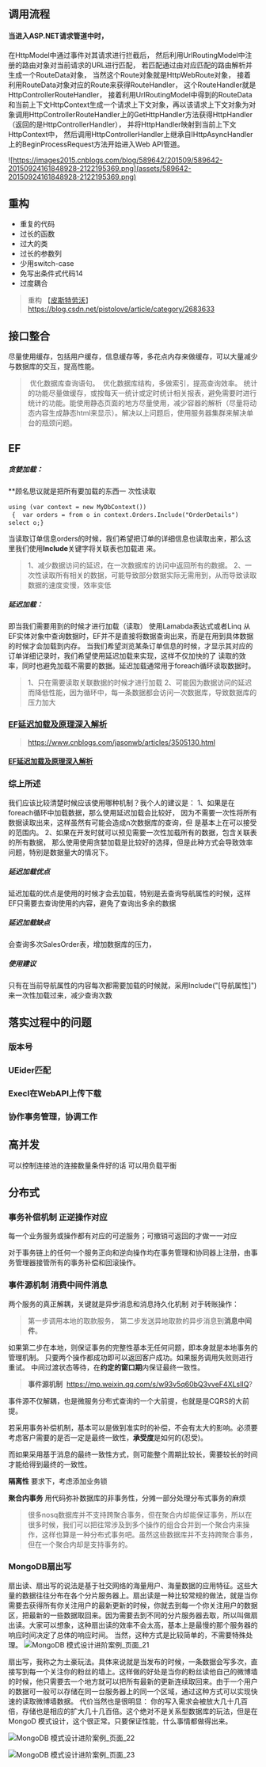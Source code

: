 ##  调用流程



#### 当进入ASP.NET请求管道中时，

在HttpModel中通过事件对其请求进行拦截后， 
然后利用UrlRoutingModel中注册的路由对象对当前请求的URL进行匹配， 
若匹配通过由对应匹配的路由解析并生成一个RouteData对象， 
当然这个Route对象就是HttpWebRoute对象， 
接着利用RouteData对象对应的Route来获得RouteHandler， 
这个RouteHandler就是HttpControllerRouteHandler， 
接着利用UrlRoutingModel中得到的RouteData和当前上下文HttpContext生成一个请求上下文对象，再以该请求上下文对象为对象调用HttpControllerRouteHandler上的GetHttpHandler方法获得HttpHandler（返回的是HttpControllerHandler）， 
并将HttpHandler映射到当前上下文HttpContext中， 
然后调用HttpControllerHandler上继承自IHttpAsyncHandler上的BeginProcessRequest方法开始进入Web  API管道。

![https://images2015.cnblogs.com/blog/589642/201509/589642-20150924161848928-2122195369.png](assets/589642-20150924161848928-2122195369.png)

## 重构

- 重复的代码
- 过长的函数
- 过大的类
- 过长的参数列
- 少用switch-case
- 免写出条件式代码14
- 过度耦合 

> 重构                【[皮斯特劳沃](https://me.csdn.net/pistolove)】 
> https://blog.csdn.net/pistolove/article/category/2683633

## 接口整合

尽量使用缓存，包括用户缓存，信息缓存等，多花点内存来做缓存，可以大量减少与数据库的交互，提高性能。

> ​	优化数据库查询语句。
> ​    优化数据库结构，多做索引，提高查询效率。
> ​    统计的功能尽量做缓存，或按每天一统计或定时统计相关报表，避免需要时进行统计的功能。
> ​    能使用静态页面的地方尽量使用，减少容器的解析（尽量将动态内容生成静态html来显示）。
> ​    解决以上问题后，使用服务器集群来解决单台的瓶颈问题。

## EF

#####  贪婪加载： 
**顾名思议就是把所有要加载的东西一 次性读取 
```
using (var context = new MyDbContext()) 
 {  var orders = from o in context.Orders.Include("OrderDetails") select o;}
```
当读取订单信息orders的时候，我们希望把订单的详细信息也读取出来，那么这里我们使用**Include**关键字将关联表也加载进 来。 
> 1、减少数据访问的延迟，在一次数据库的访问中返回所有的数据。
> 2、一次性读取所有相关的数据，可能导致部分数据实际无需用到，从而导致读取数据的速度变慢，效率变低

#####  **延迟加载：**

即当我们需要用到的时候才进行加载（读取） 
使用Lamabda表达式或者Linq 从 EF实体对象中查询数据时，EF并不是直接将数据查询出来，而是在用到具体数据的时候才会加载到内存。 
当我们希望浏览某条订单信息的时候，才显示其对应的订单详细记录时，我们希望使用延迟加载来实现，这样不仅加快的了 读取的效率，同时也避免加载不需要的数据。延迟加载通常用于foreach循环读取数据时。 
> 1、只在需要读取关联数据的时候才进行加载
> 2、可能因为数据访问的延迟而降低性能，因为循环中，每一条数据都会访问一次数据库，导致数据库的压力加大

### [EF延迟加载及原理深入解析](https://www.cnblogs.com/jasonwb/articles/3505130.html) 
> https://www.cnblogs.com/jasonwb/articles/3505130.html 
#### [EF延迟加载及原理深入解析](https://www.cnblogs.com/jasonwb/articles/3505130.html)

###	综上所述

我们应该比较清楚时候应该使用哪种机制？我个人的建议是： 
1、如果是在foreach循环中加载数据，那么使用延迟加载会比较好， 因为不需要一次性将所有数据读取出来，这样虽然有可能会造成n次数据库的查询，但 是基本上在可以接受的范围内。 
2、如果在开发时就可以预见需要一次性加载所有的数据，包含关联表的所有数据， 那么使用使用贪婪加载是比较好的选择，但是此种方式会导致效率问题，特别是数据量大的情况下。

##### 	 延迟加载优点

延迟加载的优点是使用的时候才会去加载，特别是去查询导航属性的时候，这样EF只需要去查询使用的内容，避免了查询出多余的数据

##### 	延迟加载缺点 
会查询多次SalesOrder表，增加数据库的压力，

##### 使用建议 
只有在当前导航属性的内容每次都需要加载的时候就，采用Include("[导航属性]")来一次性加载过来，减少查询次数

 

## 落实过程中的问题
### 版本号 
### UEider匹配 
### Execl在WebAPI上传下载 
###	协作事务管理，协调工作

 

## 高并发



可以控制连接池的连接数量条件好的话 可以用负载平衡



## 分布式 
###	**事务补偿机制**	正逆操作对应 
每一个业务服务或操作都有对应的可逆服务；可撤销可返回的才做一一对应

对于事务链上的任何一个服务正向和逆向操作均在事务管理和协同器上注册，由事务管理器接管所有的事务补偿和回滚操作。

### 	**事件源机制**	消费中间件消息 
两个服务的真正解耦，关键就是异步消息和消息持久化机制 
对于转账操作： 
> 第一步调用本地的取款服务， 
> 第二步发送异地取款的异步消息到**消息中间件**。

如果第二步在本地，则保证事务的完整性基本无任何问题，即本身就是本地事务的管理机制。 
只要两个操作都成功即可以返回客户成功。如果服务调用失败则进行重试。 
中间过渡状态等待，在**约定的窗口期**内保证最终一致性。 
> **事件源机制** 
> ​	https://mp.weixin.qq.com/s/w93v5q60bQ3vveF4XLslIQ?

事件源不仅解耦，也是微服务分布式查询的一个大前提，也就是是CQRS的大前提。



若采用事务补偿机制，基本可以是做到准实时的补偿，不会有太大的影响。必须要考虑客户需要的是否一定是最终一致性，**承受度**是如何的(忍受)。

而如果采用基于消息的最终一致性方式，则可能整个周期比较长，需要较长的时间才能给得到最终的一致性。

**隔离性** 要求下，考虑添加业务锁

**聚合内事务** 
用代码弥补数据库的非事务性，分摊一部分处理分布式事务的麻烦 
> 很多nosq数据库并不支持跨聚合事务，但在聚合内却能保证事务，所以在很多时候，我们可以把往常涉及到多个操作的组合合并到一个聚合内来操作，这样也算是一种分布式事务吧。虽然这些数据库并不支持跨聚合事务，但在一个聚合内却是支持事务的。

###	MongoDB**扇出写**

扇出读、扇出写的说法是基于社交网络的海量用户、海量数据的应用特征。这些大量的数据往往分布在各个分片服务器上。扇出读是一种比较常规的做法，就是当你需要去获得所有你关注用户的最新更新的时候，你就去到每一个你关注用户的数据区，把最新的一些数据取回来。因为需要去到不同的分片服务器去取，所以叫做扇出读。大家可以想象，这种扇出读的效率不会太高，基本上是最慢的那个服务器的响应时间决定了总体的响应时间。  当然，这种方式是比较简单的，不需要特殊处理。 
![MongoDB 模式设计进阶案例_页面_21](http://www.mongoing.com/wp-content/uploads/2016/01/MongoDB-模式设计进阶案例_页面_21-1024x786.png)

扇出写，我称之为土豪玩法。具体来说就是当发布的时候，一条数据会写多次，直接写到每一个关注你的粉丝的墙上。这样做的好处是当你的粉丝读他自己的微博墙的时候，他只需要去一个地方就可以把所有最新的更新连续取回来。由于一个用户的数据可一般可以存储在同一台服务器上的同一个区域，通过这种方式可以实现快速的读取微博墙数据。  代价当然也是很明显： 你的写入需求会被放大几十几百倍，存储也是相应的扩大几十几百倍。这个绝对不是关系型数据库的玩法，但是在MongoD  模式设计，这个很正常。只要保证性能，什么事情都做得出来。

![MongoDB 模式设计进阶案例_页面_22](http://www.mongoing.com/wp-content/uploads/2016/01/MongoDB-模式设计进阶案例_页面_22-1024x786.png)

![MongoDB 模式设计进阶案例_页面_23](../../../../DG.Vivaldi/Docker/Mongo/Mongo%E8%AE%BE%E8%AE%A1/assets/MongoDB-%E6%A8%A1%E5%BC%8F%E8%AE%BE%E8%AE%A1%E8%BF%9B%E9%98%B6%E6%A1%88%E4%BE%8B_%E9%A1%B5%E9%9D%A2_23-1024x786.png)



